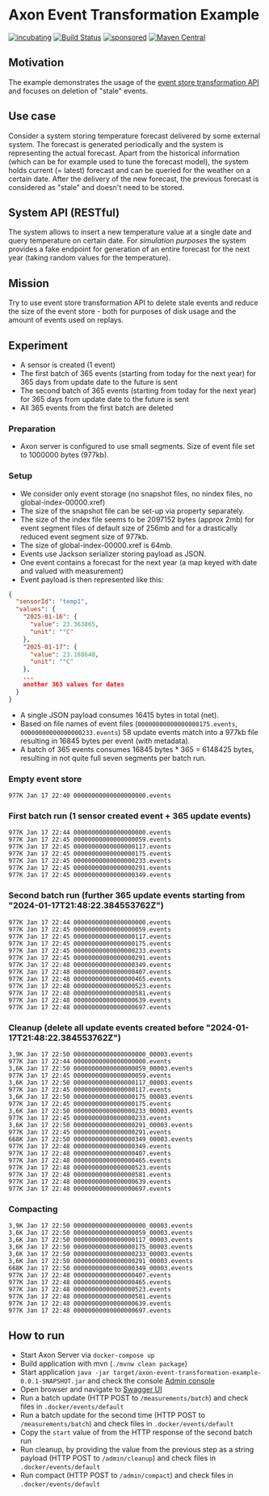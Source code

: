 # Axon Event Transformation Example

[![incubating](https://img.shields.io/badge/lifecycle-INCUBATING-orange.svg)](https://github.com/holisticon#open-source-lifecycle)
[![Build Status](https://github.com/holixon/axon-event-transformation-example/workflows/Development%20branches/badge.svg)](https://github.com/holixon/axon-event-transformation-example/actions)
[![sponsored](https://img.shields.io/badge/sponsoredBy-Holisticon-RED.svg)](https://holisticon.de/)
[![Maven Central](https://maven-badges.herokuapp.com/maven-central/io.holixon.example.axon-event-transformation/axon-event-transformation-example/badge.svg)](https://maven-badges.herokuapp.com/maven-central/io.holixon.example.axon-event-transformation/axon-event-transformation-example)

## Motivation

The example demonstrates the usage of the [event store transformation API](https://docs.axoniq.io/reference-guide/axon-server/administration/event-transformation) and focuses on deletion of "stale" events.

## Use case

Consider a system storing temperature forecast delivered by some external system. The forecast is generated periodically and the system is representing the actual forecast.
Apart from the historical information (which can be for example used to tune the forecast model), the system holds current (= latest) forecast and can be queried for the 
weather on a certain date. After the delivery of the new forecast, the previous forecast is considered as "stale" and doesn't need to be stored.

## System API (RESTful)

The system allows to insert a new temperature value at a single date and query temperature on certain date. For *simulation purposes* the system provides a fake endpoint
for generation of an entire forecast for the next year (taking random values for the temperature).

## Mission

Try to use event store transformation API to delete stale events and reduce the size of the event store - both for purposes of disk usage and the amount of events used on replays.

## Experiment

- A sensor is created (1 event)
- The first batch of 365 events (starting from today for the next year) for 365 days from update date to the future is sent
- The second batch of 365 events (starting from today for the next year) for 365 days from update date to the future is sent
- All 365 events from the first batch are deleted 

### Preparation

- Axon server is configured to use small segments. Size of event file set to 1000000 bytes (977kb).

### Setup

- We consider only event storage (no snapshot files, no nindex files, no global-index-00000.xref)
- The size of the snapshot file can be set-up via property separately.
- The size of the index file seems to be 2097152 bytes (approx 2mb) for event segment files of default size of 256mb and for a drastically reduced event segment size of 977kb.
- The size of global-index-00000.xref is 64mb.
- Events use Jackson serializer storing payload as JSON.
- One event contains a forecast for the next year (a map keyed with date and valued with measurement)
- Event payload is then represented like this:

```json
{
  "sensorId": "temp1",
  "values": {
    "2025-01-16": {
      "value": 23.363865,
      "unit": "°C"
    },
    "2025-01-17": {
      "value": 23.188648,
      "unit": "°C"
    },
    ...
    another 363 values for dates
  }
}
```
- A single JSON payload consumes 16415 bytes in total (net).
- Based on file names of event files (`00000000000000000175.events`, `00000000000000000233.events`) 58 update events match into a 977kb file resulting in 16845 bytes per event (with metadata).
- A batch of 365 events consumes 16845 bytes * 365 = 6148425 bytes, resulting in not quite full seven segments per batch run.

### Empty event store 

```
977K Jan 17 22:40 00000000000000000000.events
```

### First batch run (1 sensor created event + 365 update events)

```
977K Jan 17 22:44 00000000000000000000.events
977K Jan 17 22:45 00000000000000000059.events
977K Jan 17 22:45 00000000000000000117.events
977K Jan 17 22:45 00000000000000000175.events
977K Jan 17 22:45 00000000000000000233.events
977K Jan 17 22:45 00000000000000000291.events
977K Jan 17 22:45 00000000000000000349.events
```

### Second batch run (further 365 update events starting from "2024-01-17T21:48:22.384553762Z")

```
977K Jan 17 22:44 00000000000000000000.events
977K Jan 17 22:45 00000000000000000059.events
977K Jan 17 22:45 00000000000000000117.events
977K Jan 17 22:45 00000000000000000175.events
977K Jan 17 22:45 00000000000000000233.events
977K Jan 17 22:45 00000000000000000291.events
977K Jan 17 22:48 00000000000000000349.events
977K Jan 17 22:48 00000000000000000407.events
977K Jan 17 22:48 00000000000000000465.events
977K Jan 17 22:48 00000000000000000523.events
977K Jan 17 22:48 00000000000000000581.events
977K Jan 17 22:48 00000000000000000639.events
977K Jan 17 22:48 00000000000000000697.events
```

### Cleanup (delete all update events created before "2024-01-17T21:48:22.384553762Z")

```
3,9K Jan 17 22:50 00000000000000000000_00003.events
977K Jan 17 22:44 00000000000000000000.events
3,6K Jan 17 22:50 00000000000000000059_00003.events
977K Jan 17 22:45 00000000000000000059.events
3,6K Jan 17 22:50 00000000000000000117_00003.events
977K Jan 17 22:45 00000000000000000117.events
3,6K Jan 17 22:50 00000000000000000175_00003.events
977K Jan 17 22:45 00000000000000000175.events
3,6K Jan 17 22:50 00000000000000000233_00003.events
977K Jan 17 22:45 00000000000000000233.events
3,6K Jan 17 22:50 00000000000000000291_00003.events
977K Jan 17 22:45 00000000000000000291.events
668K Jan 17 22:50 00000000000000000349_00003.events
977K Jan 17 22:48 00000000000000000349.events
977K Jan 17 22:48 00000000000000000407.events
977K Jan 17 22:48 00000000000000000465.events
977K Jan 17 22:48 00000000000000000523.events
977K Jan 17 22:48 00000000000000000581.events
977K Jan 17 22:48 00000000000000000639.events
977K Jan 17 22:48 00000000000000000697.events
```

### Compacting

```
3,9K Jan 17 22:50 00000000000000000000_00003.events
3,6K Jan 17 22:50 00000000000000000059_00003.events
3,6K Jan 17 22:50 00000000000000000117_00003.events
3,6K Jan 17 22:50 00000000000000000175_00003.events
3,6K Jan 17 22:50 00000000000000000233_00003.events
3,6K Jan 17 22:50 00000000000000000291_00003.events
668K Jan 17 22:50 00000000000000000349_00003.events
977K Jan 17 22:48 00000000000000000407.events
977K Jan 17 22:48 00000000000000000465.events
977K Jan 17 22:48 00000000000000000523.events
977K Jan 17 22:48 00000000000000000581.events
977K Jan 17 22:48 00000000000000000639.events
977K Jan 17 22:48 00000000000000000697.events
```

## How to run

- Start Axon Server via `docker-compose up`
- Build application with mvn (`./mvnw clean package`)
- Start application `java -jar target/axon-event-transformation-example-0.0.1-SNAPSHOT.jar` and check the console [Admin console](http://localhost:8024)
- Open browser and navigate to [Swagger UI](http://localhost:8080/swagger-ui/index.html)
- Run a batch update (HTTP POST to `/measurements/batch`) and check files in `.docker/events/default`  
- Run a batch update for the second time (HTTP POST to `/measurements/batch`) and check files in `.docker/events/default`
- Copy the `start` value of from the HTTP response of the second batch run
- Run cleanup, by providing the value from the previous step as a string payload (HTTP POST to `/admin/cleanup`) and check files in `.docker/events/default`
- Run compact (HTTP POST to `/admin/compact`) and check files in `.docker/events/default`
